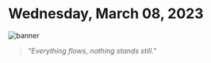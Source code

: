 # Wednesday, March 08, 2023
![banner](https://picsum.photos/seed/2023-March-08/500/200)
> _"Everything flows, nothing stands still."_
<!-- START doctoc generated TOC please keep comment here to allow auto update -->
<!-- DON'T EDIT THIS SECTION, INSTEAD RE-RUN doctoc TO UPDATE -->



<!-- END doctoc generated TOC please keep comment here to allow auto update -->

<!--- TODO: fill me out, if you have time today (above this line)--->
